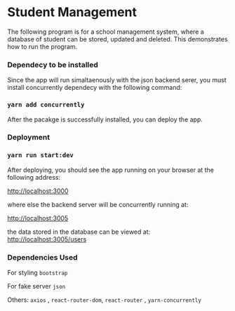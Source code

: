 # Student Management

The following program is for a school management system, where a database of
student can be stored, updated and deleted.
This demonstrates how to run the program.
### Dependecy to be installed 
Since the app will run simaltaenously with the json backend serer, you must install concurrently dependecy with the following command:
### `yarn add concurrently`
After the pacakge is successfully installed, you can deploy the app.

### Deployment
### `yarn run start:dev`
After deploying, you should see the app running on your browser at the following address:

[http://localhost:3000](http://localhost:3000)

where else the backend server will be concurrently running at:

[http://localhost:3005](http://localhost:3005)

the data stored in the database can be viewed at:
[http://localhost:3005/users](http://localhost:3005/users)


### Dependencies Used
For styling `bootstrap`

For fake server `json`

Others: `axios` , `react-router-dom`, `react-router` , `yarn-concurrently`



